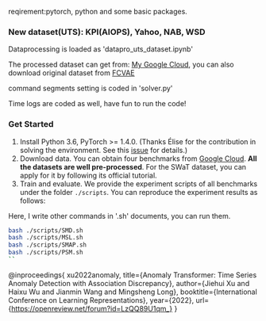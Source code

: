 
reqirement:pytorch, python and some basic packages.

### New dataset(UTS): KPI(AIOPS), Yahoo, NAB, WSD

Dataprocessing is loaded as 'datapro_uts_dataset.ipynb'

The processed dataset can get from: [My Google Cloud](https://drive.google.com/drive/folders/19W2Axb6aZvzfcJlSoJwdXQMr8SQFlxyp?usp=drive_link), you can also download original dataset from [FCVAE](https://github.com/KB0001/FCVAE/tree/main/data)

command segments setting is coded in 'solver.py'

Time logs are coded as well, have fun to run the code!

### Get Started
1. Install Python 3.6, PyTorch >= 1.4.0. 
(Thanks Élise for the contribution in solving the environment. See this [issue](https://github.com/thuml/Anomaly-Transformer/issues/11) for details.)
2. Download data. You can obtain four benchmarks from [Google Cloud](https://drive.google.com/drive/folders/1gisthCoE-RrKJ0j3KPV7xiibhHWT9qRm?usp=sharing). **All the datasets are well pre-processed**. For the SWaT dataset, you can apply for it by following its official tutorial.
3. Train and evaluate. We provide the experiment scripts of all benchmarks under the folder `./scripts`. You can reproduce the experiment results as follows:

Here, I write other commands in '.sh' documents, you can run them.

```bash
bash ./scripts/SMD.sh
bash ./scripts/MSL.sh
bash ./scripts/SMAP.sh
bash ./scripts/PSM.sh
``

```
@inproceedings{
xu2022anomaly,
title={Anomaly Transformer: Time Series Anomaly Detection with Association Discrepancy},
author={Jiehui Xu and Haixu Wu and Jianmin Wang and Mingsheng Long},
booktitle={International Conference on Learning Representations},
year={2022},
url={https://openreview.net/forum?id=LzQQ89U1qm_}
}
```
